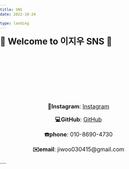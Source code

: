 ```yaml
--- 
title: SNS
date: 2022-10-24

type: landing
---
```


<style>
html, body {
  margin: 0; 
  padding: 0;
  height: 100%; 
}

.header-image {
  background-image: url('https://images.unsplash.com/photo-1452421822248-d4c2b47f0c81');
  height: 200px; 
  background-size: cover;
  background-position: center;
}

h1 {
  margin-top: 0;
}
</style>

<div class="header-image">
  <h1>🌟 Welcome to 이지우 SNS 🌟</h1>
</div>

<div style="text-align: center; font-size: 1.3em; margin-top: 20px;">
  <p><strong>📸Instagram</strong>: <a href="https://www.instagram.com/easy._.cow?igsh=MTZtN3lodnUwMjk5cw%3D%3D&utm_source=qr">Instagram</a></p>
  <p><strong>💻GitHub</strong>: <a href="https://github.com/wldnek03">GitHub</a></p>
  <p><strong>☎️phone</strong>: 010-8690-4730</p>
  <p><strong>✉️email</strong>: jiwoo030415@gmail.com</p>
</div>
---

